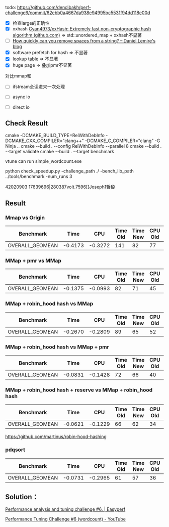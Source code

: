 todo: https://github.com/dendibakh/perf-challenge6/commit/62ebb0a4667da938e94995bc5531f94dd118e00d

- [x] 检查large的正确性
- [x] xxhash [Cyan4973/xxHash: Extremely fast non-cryptographic hash algorithm (github.com)](https://github.com/Cyan4973/xxHash) => std::unordered_map + xxhash不显著
- [ ] [How quickly can you remove spaces from a string? – Daniel Lemire's blog](https://lemire.me/blog/2017/01/20/how-quickly-can-you-remove-spaces-from-a-string/)
- [x] software prefetch for hash => 不显著
- [x] lookup table => 不显著
- [x] huge page => 叠加pmr不显著

对比mmap和

- [ ] ifstream全读进来一次处理
- [ ] async io
- [ ] direct io



## Check Result

cmake -DCMAKE_BUILD_TYPE=RelWithDebInfo -DCMAKE_CXX_COMPILER="clang++" -DCMAKE_C_COMPILER="clang" -G Ninja ..
cmake --build . --config RelWithDebInfo --parallel 8
cmake --build . --target validate
cmake --build . --target benchmark

vtune can run simple_wordcount.exe

python check_speedup.py -challenge_path ./ -bench_lib_path ../tools/benchmark -num_runs 3

42020903 17639696|280387volt.7596[[Joseph1皙殽

## Result
### Mmap vs Origin

| Benchmark | Time | CPU | Time Old | Time New | CPU Old | CPU New |
| ---- | ---- | ---- | ---- | ---- | ---- | ---- |
| OVERALL_GEOMEAN | -0.4173 | -0.3272 | 141 | 82 | 77 | 52 |

### MMap + pmr vs MMap
| Benchmark | Time | CPU | Time Old | Time New | CPU Old | CPU New |
| ---- | ---- | ---- | ---- | ---- | ---- | ---- |
| OVERALL_GEOMEAN |  -0.1375 | -0.0993 | 82 | 71 | 45 | 41 |

### MMap + robin_hood hash vs MMap 
| Benchmark | Time | CPU | Time Old | Time New | CPU Old | CPU New |
| ---- | ---- | ---- | ---- | ---- | ---- | ---- |
| OVERALL_GEOMEAN |  -0.2670 | -0.2809 | 89 | 65 | 52 | 37 |

### MMap + robin_hood hash vs  MMap + pmr
| Benchmark | Time | CPU | Time Old | Time New | CPU Old | CPU New |
| ---- | ---- | ---- | ---- | ---- | ---- | ---- |
| OVERALL_GEOMEAN |  -0.0831 |  -0.1428 | 72 | 66 | 40 | 35 |

### MMap + robin_hood hash + reserve vs  MMap + robin_hood hash 
| Benchmark | Time | CPU | Time Old | Time New | CPU Old | CPU New |
| ---- | ---- | ---- | ---- | ---- | ---- | ---- |
| OVERALL_GEOMEAN | -0.0621 |  -0.1229 | 66 | 62 | 34 | 29 |

https://github.com/martinus/robin-hood-hashing

### pdqsort
| Benchmark | Time | CPU | Time Old | Time New | CPU Old | CPU New |
| ---- | ---- | ---- | ---- | ---- | ---- | ---- |
| OVERALL_GEOMEAN | -0.0731 | -0.2965 | 61 | 57 | 36 | 25 |

## Solution：

[Performance analysis and tuning challenge #6. | Easyperf](https://easyperf.net/blog/2022/05/28/Performance-analysis-and-tuning-contest-6)

[Performance Tuning Challenge #6 (wordcount) - YouTube](https://www.youtube.com/watch?v=R_yX0XjdSBY)